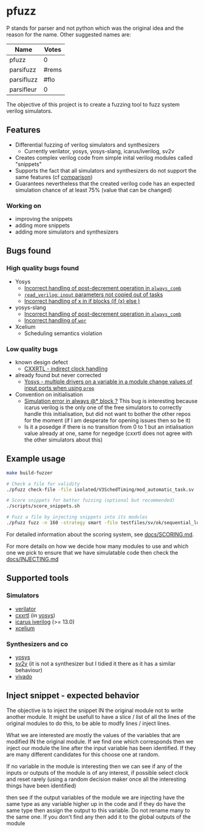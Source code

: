 # pfuzz

P stands for parser and not python which was the original idea and the reason for the name.
Other suggested names are:

| Name       | Votes |
| ---------- | ----- |
| pfuzz      | 0     |
| parsifuzz  | #rems     |
| parsifluzz | #flo     |
| parsifleur | 0     |

The objective of this project is to create a fuzzing tool to fuzz system verilog simulators.

## Features

- Differential fuzzing of verilog simulators and synthesizers
  - Currently verilator, yosys, yosys-slang, icarus/iverilog, sv2v
- Creates complex verilog code from simple inital verilog modules called "snippets"
- Supports the fact that all simulators and synthesizers do not support the same features (cf [comparison](https://chipsalliance.github.io/sv-tests-results/))
- Guarantees nevertheless that the created verilog code has an expected simulation chance of at least 75% (value that can be changed)

### Working on

- improving the snippets
- adding more snippets
- adding more simulators and synthesizers

## Bugs found

### High quality bugs found

- Yosys
  - [Incorrect handling of post-decrement operation in `always_comb`](https://github.com/YosysHQ/yosys/issues/5151)
  - [`read_verilog`: `inout` parameters not copied out of tasks](https://github.com/YosysHQ/yosys/issues/5157)
  - [Incorrect handling of x in if blocks (if (x) else )](https://github.com/YosysHQ/yosys/issues/5238)
- yosys-slang
  - [Incorrect handling of post-decrement operation in `always_comb`](https://github.com/povik/yosys-slang/issues/161)
  - [Incorrect handling of `wor`](https://github.com/povik/yosys-slang/issues/212)
- Xcelium
  - Scheduling semantics violation

### Low quality bugs

- known design defect
  - [CXXRTL - indirect clock handling](https://github.com/YosysHQ/yosys/issues/5161)
- already found but never corrected
  - [Yosys - multiple drivers on a variable in a module change values of input ports when using `prep`](https://github.com/YosysHQ/yosys/issues/5212)
- Convention on initialisation
  - [Simulation error in always @* block ?](https://github.com/steveicarus/iverilog/issues/1254)
    This bug is interesting because icarus verilog is the only one of the free simulators to correctly handle this initialisation, but did not want to bother the other repos for the moment (if I am desperate for opening issues then so be it)
  - Is it a posedge if there is no transition from 0 to 1 but an intialisation value already at one, same for negedge (cxxrtl does not agree with the other simulators about this)

## Example usage

```bash
make build-fuzzer

# Check a file for validity
./pfuzz check-file -file isolated/V3SchedTiming/mod_automatic_task.sv 

# Score snippets for better fuzzing (optional but recommended)
./scripts/score_snippets.sh

# Fuzz a file by injecting snippets into its modules
./pfuzz fuzz -n 160 -strategy smart -file testfiles/sv/ok/sequential_logic.sv -vv

```

For detailed information about the scoring system, see [docs/SCORING.md](docs/SCORING.md).

For more details on how we decide how many modules to use and which one we pick to ensure that we have simulatable code then check the [docs/INJECTING.md](docs/INJECTING.md)

## Supported tools

### Simulators

- [verilator](https://github.com/verilator/verilator)
- [cxxrtl](https://cxxrtl.org/) (in [yosys](https://yosyshq.readthedocs.io/projects/yosys/en/latest/cmd/write_cxxrtl.html))
- [icarus iverilog](https://github.com/steveicarus/iverilog) (>= 13.0)
- [xcelium](https://www.cadence.com/ja_JP/home/tools/system-design-and-verification/simulation-and-testbench-verification/xcelium-simulator.html)

### Synthesizers and co

- [yosys](https://github.com/YosysHQ/yosys/)
- [sv2v](https://github.com/zachjs/sv2v) (it is not a synthesizer but I tidied it there as it has a similar behaviour)
- [vivado](https://www.amd.com/en/products/software/adaptive-socs-and-fpgas/vivado.html)

## Inject snippet - expected behavior

The objective is to inject the snippet IN the original module not to write another module.
It might be usefull to have a slice / list of all the lines of the original modules to do this, to be able to modfy lines / inject lines.

What we are interested are mostly the values of the variables that are modified IN the original module. If we find one which corresponds then we inject our module the line after the input variable has been identified. If they are many different candidates for this choose one at random.

If no variable in the module is interesting then we can see if any of the inputs or outputs of the module is of any interest, if possible select clock and reset rarely (using a random decision maker once all the interesting things have been identified)

then see if the output variables of the module we are injecting have the same type as any variable higher up in the code and if they do have the same type then assign the output to this variable. Do not rename many to the same one. If you don't find any then add it to the global outputs of the module
